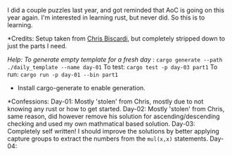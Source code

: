 I did a couple puzzles last year, and got reminded that AoC is going on this year again.
I'm interested in learning rust, but never did. So this is to learning.

*Credits:
Setup taken from [Chris Biscardi](https://github.com/ChristopherBiscardi/advent-of-code), but completely stripped down to just the parts I need.

*Help:
To generate empty template for a fresh day* : `cargo generate --path ./daily_template --name day-01`
To test: `cargo test -p day-03 part1`
To run: `cargo run -p day-01 --bin part1` 
* Install cargo-generate to enable generation.

*Confessions:
Day-01: Mostly 'stolen' from Chris, mostly due to not knowing any rust or how to get started.
Day-02: Mostly 'stolen' from Chris, same reason, did however remove his solution for ascending/descending checking and used my own mathmatical based solution.
Day-03: Completely self written! I should improve the solutions by better applying capture groups to extract the numbers from the `mul(x,x)` statements.
Day-04: 

